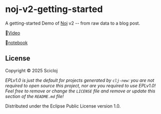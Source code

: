 # noj-v2-getting-started

A getting-started Demo of [Noj](https://scicloj.github.io/noj) v2 -- from raw data to a blog post.

🎥[Video](https://www.youtube.com/watch?v=vnvcKtHHMVQ)

📖[notebook](https://scicloj.github.io/noj-v2-getting-started/)


## License

Copyright © 2025 Scicloj

_EPLv1.0 is just the default for projects generated by `clj-new`: you are not_
_required to open source this project, nor are you required to use EPLv1.0!_
_Feel free to remove or change the `LICENSE` file and remove or update this_
_section of the `README.md` file!_

Distributed under the Eclipse Public License version 1.0.

